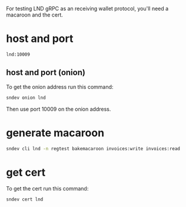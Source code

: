 For testing LND gRPC as an receiving wallet protocol, you'll need a macaroon and the cert.

# host and port

`lnd:10009`

## host and port (onion)

To get the onion address run this command:

```bash
sndev onion lnd
```

Then use port 10009 on the onion address.

# generate macaroon

```bash
sndev cli lnd -n regtest bakemacaroon invoices:write invoices:read
```

# get cert

To get the cert run this command:

```bash
sndev cert lnd
```
